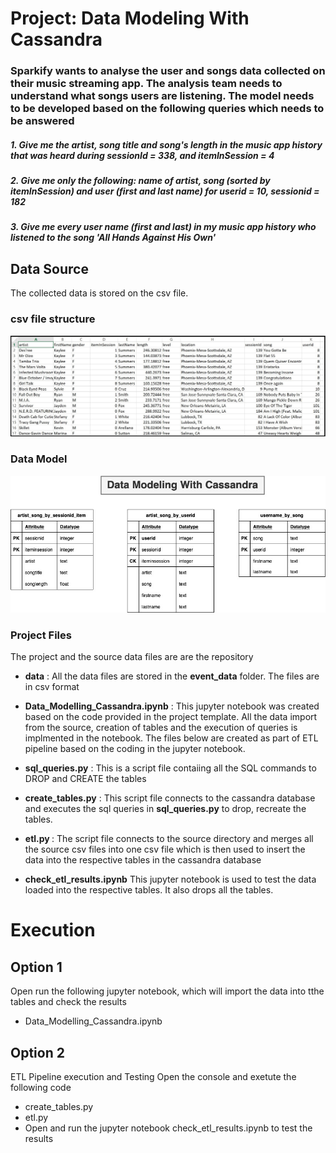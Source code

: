 # Project: Data Modeling With Cassandra

### Sparkify wants to analyse the user and songs data collected on their music streaming app. The analysis team needs to understand what songs users are listening. The model needs to be developed based on the following queries which needs to be answered

##### 1. Give me the artist, song title and song's length in the music app history that was heard during  sessionId = 338, and itemInSession  = 4
##### 2. Give me only the following: name of artist, song (sorted by itemInSession) and user (first and last name) for userid = 10, sessionid = 182
##### 3. Give me every user name (first and last) in my music app history who listened to the song 'All Hands Against His Own'

## Data Source 
The collected data is stored on the csv file.

### csv file structure
![DataModelcassandra](images/image_event_datafile_new.jpg "datamodelwithcassandra")

### Data Model
![DataModelcassandra](images/Data_Modeling_With_Cassandra.jpg "datamodelwithcassandra")

### Project Files

The project and the source data files are are the repository

- <b>data</b> : All the data files are stored in the <b>event_data</b> folder. The files are in csv format

- <b>Data_Modelling_Cassandra.ipynb</b> : This jupyter notebook was created based on the code provided in the project template. All the data import from the source, creation of tables and the execution of queries is implmented in the notebook. The files below are created as part of ETL pipeline based on the coding in the jupyter notebook.

- <b>sql_queries.py</b> : This is a script file contaiing all the SQL commands to DROP and CREATE the tables

- <b>create_tables.py</b> : This script file connects to the cassandra database and executes the sql queries in <b>sql_queries.py</b> to drop, recreate the tables.

- <b>etl.py </b> : The script file connects to the source directory and merges all the source csv files into one csv file which is then used to insert the data into the respective tables in the cassandra database

- <b>check_etl_results.ipynb</b> This jupyter notebook is used to test the data loaded into the respective tables. It also drops all the tables. 

# Execution 
## Option 1
Open run the following jupyter notebook, which will import the data into tthe tables and check the results
- Data_Modelling_Cassandra.ipynb 


## Option 2 
ETL Pipeline execution and Testing
Open the console and exetute the following code
- create_tables.py
- etl.py
- Open and run the jupyter notebook check_etl_results.ipynb to test the results
